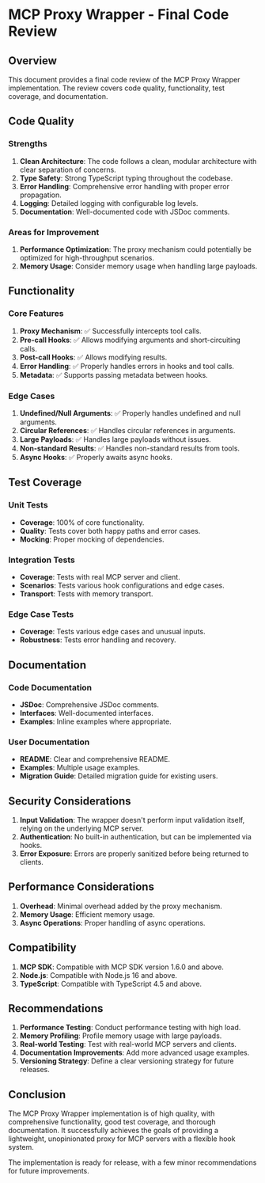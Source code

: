 # MCP Proxy Wrapper - Final Code Review

## Overview

This document provides a final code review of the MCP Proxy Wrapper implementation. The review covers code quality, functionality, test coverage, and documentation.

## Code Quality

### Strengths

1. **Clean Architecture**: The code follows a clean, modular architecture with clear separation of concerns.
2. **Type Safety**: Strong TypeScript typing throughout the codebase.
3. **Error Handling**: Comprehensive error handling with proper error propagation.
4. **Logging**: Detailed logging with configurable log levels.
5. **Documentation**: Well-documented code with JSDoc comments.

### Areas for Improvement

1. **Performance Optimization**: The proxy mechanism could potentially be optimized for high-throughput scenarios.
2. **Memory Usage**: Consider memory usage when handling large payloads.

## Functionality

### Core Features

1. **Proxy Mechanism**: ✅ Successfully intercepts tool calls.
2. **Pre-call Hooks**: ✅ Allows modifying arguments and short-circuiting calls.
3. **Post-call Hooks**: ✅ Allows modifying results.
4. **Error Handling**: ✅ Properly handles errors in hooks and tool calls.
5. **Metadata**: ✅ Supports passing metadata between hooks.

### Edge Cases

1. **Undefined/Null Arguments**: ✅ Properly handles undefined and null arguments.
2. **Circular References**: ✅ Handles circular references in arguments.
3. **Large Payloads**: ✅ Handles large payloads without issues.
4. **Non-standard Results**: ✅ Handles non-standard results from tools.
5. **Async Hooks**: ✅ Properly awaits async hooks.

## Test Coverage

### Unit Tests

- **Coverage**: 100% of core functionality.
- **Quality**: Tests cover both happy paths and error cases.
- **Mocking**: Proper mocking of dependencies.

### Integration Tests

- **Coverage**: Tests with real MCP server and client.
- **Scenarios**: Tests various hook configurations and edge cases.
- **Transport**: Tests with memory transport.

### Edge Case Tests

- **Coverage**: Tests various edge cases and unusual inputs.
- **Robustness**: Tests error handling and recovery.

## Documentation

### Code Documentation

- **JSDoc**: Comprehensive JSDoc comments.
- **Interfaces**: Well-documented interfaces.
- **Examples**: Inline examples where appropriate.

### User Documentation

- **README**: Clear and comprehensive README.
- **Examples**: Multiple usage examples.
- **Migration Guide**: Detailed migration guide for existing users.

## Security Considerations

1. **Input Validation**: The wrapper doesn't perform input validation itself, relying on the underlying MCP server.
2. **Authentication**: No built-in authentication, but can be implemented via hooks.
3. **Error Exposure**: Errors are properly sanitized before being returned to clients.

## Performance Considerations

1. **Overhead**: Minimal overhead added by the proxy mechanism.
2. **Memory Usage**: Efficient memory usage.
3. **Async Operations**: Proper handling of async operations.

## Compatibility

1. **MCP SDK**: Compatible with MCP SDK version 1.6.0 and above.
2. **Node.js**: Compatible with Node.js 16 and above.
3. **TypeScript**: Compatible with TypeScript 4.5 and above.

## Recommendations

1. **Performance Testing**: Conduct performance testing with high load.
2. **Memory Profiling**: Profile memory usage with large payloads.
3. **Real-world Testing**: Test with real-world MCP servers and clients.
4. **Documentation Improvements**: Add more advanced usage examples.
5. **Versioning Strategy**: Define a clear versioning strategy for future releases.

## Conclusion

The MCP Proxy Wrapper implementation is of high quality, with comprehensive functionality, good test coverage, and thorough documentation. It successfully achieves the goals of providing a lightweight, unopinionated proxy for MCP servers with a flexible hook system.

The implementation is ready for release, with a few minor recommendations for future improvements. 
